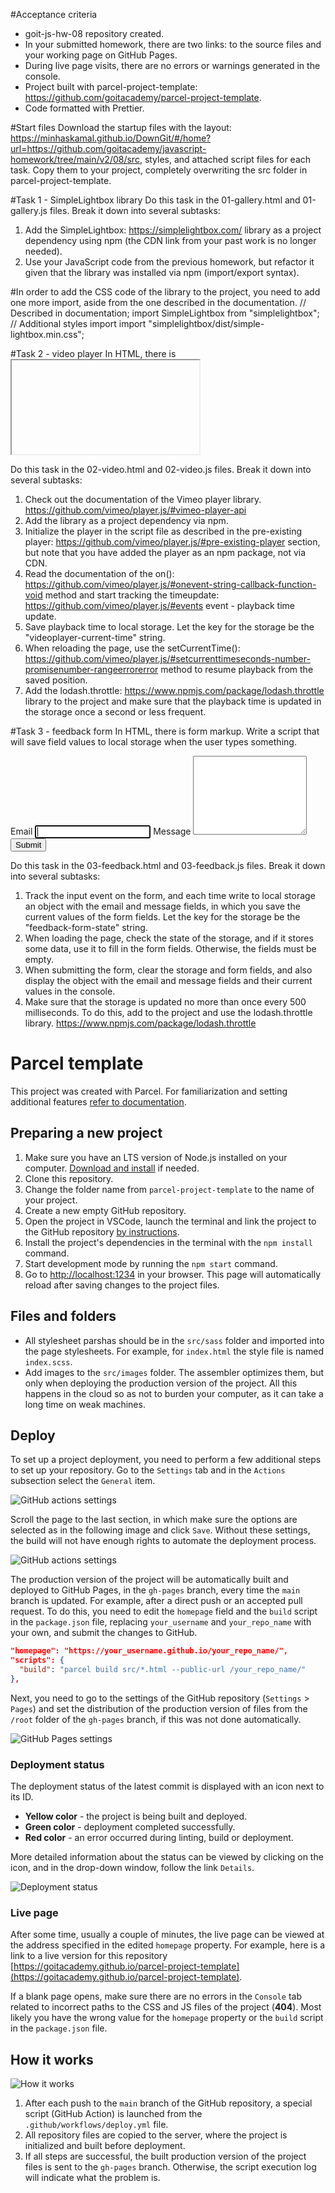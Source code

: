 #Acceptance criteria

- goit-js-hw-08 repository created.
- In your submitted homework, there are two links: to the source files and your working page on GitHub Pages.
- During live page visits, there are no errors or warnings generated in the console.
- Project built with parcel-project-template: https://github.com/goitacademy/parcel-project-template.
- Code formatted with Prettier.

#Start files
Download the startup files with the layout: https://minhaskamal.github.io/DownGit/#/home?url=https://github.com/goitacademy/javascript-homework/tree/main/v2/08/src, styles, and attached script files for each task. Copy them to your project, completely overwriting the src folder in parcel-project-template.

#Task 1 - SimpleLightbox library
Do this task in the 01-gallery.html and 01-gallery.js files. Break it down into several subtasks:

   1. Add the SimpleLightbox: https://simplelightbox.com/ library as a project dependency using npm (the CDN link from your past work is no longer needed).
   2. Use your JavaScript code from the previous homework, but refactor it given that the library was installed via npm (import/export syntax).

#In order to add the CSS code of the library to the project, you need to add one more import, aside from the one described in the documentation.
// Described in documentation;
import SimpleLightbox from "simplelightbox";
// Additional styles import
import "simplelightbox/dist/simple-lightbox.min.css";

#Task 2 - video player
In HTML, there is <iframe> with video for Vimeo player. Write a script that will save the current video playback time to local storage and, upon page reload, continue to play the video from that time.

<iframe
  id="vimeo-player"
  src="https://player.vimeo.com/video/236203659"
  width="640"
  height="360"
  frameborder="0"
  allowfullscreen
  allow="autoplay; encrypted-media"
></iframe>

Do this task in the 02-video.html and 02-video.js files. Break it down into several subtasks:

1. Check out the documentation of the Vimeo player library. https://github.com/vimeo/player.js/#vimeo-player-api
2. Add the library as a project dependency via npm.
3. Initialize the player in the script file as described in the pre-existing player: https://github.com/vimeo/player.js/#pre-existing-player section, but note that you have added the player as an npm package, not via CDN.
4. Read the documentation of the on(): https://github.com/vimeo/player.js/#onevent-string-callback-function-void method and start tracking the timeupdate: https://github.com/vimeo/player.js/#events event - playback time update.
5. Save playback time to local storage. Let the key for the storage be the "videoplayer-current-time" string.
6. When reloading the page, use the setCurrentTime(): https://github.com/vimeo/player.js/#setcurrenttimeseconds-number-promisenumber-rangeerrorerror method to resume playback from the saved position.
7. Add the lodash.throttle: https://www.npmjs.com/package/lodash.throttle library to the project and make sure that the playback time is updated in the storage once a second or less frequent.

#Task 3 - feedback form
In HTML, there is form markup. Write a script that will save field values to local storage when the user types something.

<form class="feedback-form" autocomplete="off">
  <label>
    Email
    <input type="email" name="email" autofocus />
  </label>
  <label>
    Message
    <textarea name="message" rows="8"></textarea>
  </label>
  <button type="submit">Submit</button>
</form>

Do this task in the 03-feedback.html and 03-feedback.js files. Break it down into several subtasks:

1. Track the input event on the form, and each time write to local storage an object with the email and message fields, in which you save the current values of the form fields. Let the key for the storage be the "feedback-form-state" string.
2. When loading the page, check the state of the storage, and if it stores some data, use it to fill in the form fields. Otherwise, the fields must be empty.
3. When submitting the form, clear the storage and form fields, and also display the object with the email and message fields and their current values in the console.
4. Make sure that the storage is updated no more than once every 500 milliseconds. To do this, add to the project and use the lodash.throttle library. https://www.npmjs.com/package/lodash.throttle




































# Parcel template

This project was created with Parcel. For familiarization and setting additional features [refer to documentation](https://parceljs.org/).

## Preparing a new project

1. Make sure you have an LTS version of Node.js installed on your computer.
   [Download and install](https://nodejs.org/en/) if needed.
2. Clone this repository.
3. Change the folder name from `parcel-project-template` to the name of your project.
4. Create a new empty GitHub repository.
5. Open the project in VSCode, launch the terminal and link the project to the GitHub repository
   [by instructions](https://docs.github.com/en/get-started/getting-started-with-git/managing-remote-repositories#changing-a-remote-repositorys-url).
6. Install the project's dependencies in the terminal with the `npm install` command.
7. Start development mode by running the `npm start` command.
8. Go to [http://localhost:1234](http://localhost:1234) in your browser.
   This page will automatically reload after saving changes to the project files.

## Files and folders

- All stylesheet parshas should be in the `src/sass` folder and imported into the page stylesheets. For example, for `index.html` the style file is named `index.scss`.
- Add images to the `src/images` folder. The assembler optimizes them, but only when deploying the production version of the project. All this happens in the cloud so as not to burden your computer, as it can take a long time on weak machines.

## Deploy

To set up a project deployment, you need to perform a few additional steps to set up your repository. Go to the `Settings` tab and in the `Actions` subsection select the `General` item.

![GitHub actions settings](./assets/actions-config-step-1.png)

Scroll the page to the last section, in which make sure the options are selected as in the following image and click `Save`. Without these settings, the build will not have enough rights to automate the deployment process.

![GitHub actions settings](./assets/actions-config-step-2.png)

The production version of the project will be automatically built and deployed to GitHub Pages, in the `gh-pages` branch, every time the `main` branch is updated. For example, after a direct push or an accepted pull request. To do this, you need to edit the `homepage` field and the `build` script in the `package.json` file, replacing `your_username` and `your_repo_name` with your own, and submit the changes to GitHub.


```json
"homepage": "https://your_username.github.io/your_repo_name/",
"scripts": {
  "build": "parcel build src/*.html --public-url /your_repo_name/"
},
```

Next, you need to go to the settings of the GitHub repository (`Settings` > `Pages`) and set the distribution of the production version of files from the `/root` folder of the `gh-pages` branch, if this was not done automatically.

![GitHub Pages settings](./assets/repo-settings.png)

### Deployment status

The deployment status of the latest commit is displayed with an icon next to its ID.

- **Yellow color** - the project is being built and deployed.
- **Green color** - deployment completed successfully.
- **Red color** - an error occurred during linting, build or deployment.

More detailed information about the status can be viewed by clicking on the icon, and in the drop-down window, follow the link `Details`.

![Deployment status](./assets/status.png)

### Live page

After some time, usually a couple of minutes, the live page can be viewed at the address specified in the edited `homepage` property. For example, here is a link to a live version for this repository
[https://goitacademy.github.io/parcel-project-template](https://goitacademy.github.io/parcel-project-template).

If a blank page opens, make sure there are no errors in the `Console` tab related to incorrect paths to the CSS and JS files of the project (**404**). Most likely you have the wrong value for the `homepage` property or the `build` script in the `package.json` file.

## How it works

![How it works](./assets/how-it-works.png)

1. After each push to the `main` branch of the GitHub repository, a special script (GitHub Action) is launched from the `.github/workflows/deploy.yml` file.
2. All repository files are copied to the server, where the project is initialized and built before deployment.
3. If all steps are successful, the built production version of the project files is sent to the `gh-pages` branch. Otherwise, the script execution log will indicate what the problem is.
